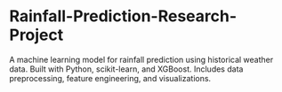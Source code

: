 # Rainfall-Prediction-Research-Project
A machine learning model for rainfall prediction using historical weather data. Built with Python, scikit-learn, and XGBoost. Includes data preprocessing, feature engineering, and visualizations.
